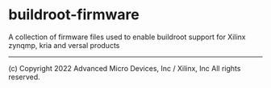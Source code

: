 # buildroot-firmware
A collection of firmware files used to enable buildroot support for Xilinx zynqmp, kria and versal products


---
(c) Copyright 2022 Advanced Micro Devices, Inc / Xilinx, Inc All rights reserved.
